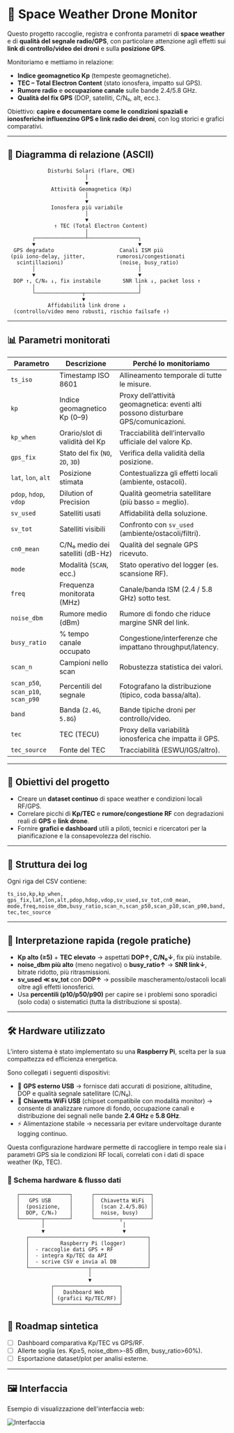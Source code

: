# 📡 Space Weather Drone Monitor

Questo progetto raccoglie, registra e confronta parametri di **space weather** e di **qualità del segnale radio/GPS**, con particolare attenzione agli effetti sui **link di controllo/video dei droni** e sulla **posizione GPS**.

Monitoriamo e mettiamo in relazione:
- **Indice geomagnetico Kp** (tempeste geomagnetiche).
- **TEC – Total Electron Content** (stato ionosfera, impatto sul GPS).
- **Rumore radio** e **occupazione canale** sulle bande 2.4/5.8 GHz.
- **Qualità del fix GPS** (DOP, satelliti, C/N₀, alt, ecc.).

Obiettivo: **capire e documentare come le condizioni spaziali e ionosferiche influenzino GPS e link radio dei droni**, con log storici e grafici comparativi.

---

## 🧭 Diagramma di relazione (ASCII)

```text
             Disturbi Solari (flare, CME)
                         │
                         ▼
              Attività Geomagnetica (Kp)
                         │
                         ▼
              Ionosfera più variabile
                         │
                         ▼
               ↑ TEC (Total Electron Content)
                         │
        ┌────────────────┴────────────────┐
        ▼                                 ▼
  GPS degradato                     Canali ISM più
 (più iono-delay, jitter,          rumorosi/congestionati
   scintillazioni)                  (noise, busy_ratio)
        │                                 │
        ▼                                 ▼
  DOP ↑, C/N₀ ↓, fix instabile       SNR link ↓, packet loss ↑
        │                                 │
        └───────────────┬─────────────────┘
                        ▼
             Affidabilità link drone ↓
  (controllo/video meno robusti, rischio failsafe ↑)
```

---

## 📊 Parametri monitorati

| Parametro | Descrizione | Perché lo monitoriamo |
|-----------|-------------|------------------------|
| `ts_iso` | Timestamp ISO 8601 | Allineamento temporale di tutte le misure. |
| `kp` | Indice geomagnetico Kp (0–9) | Proxy dell’attività geomagnetica: eventi alti possono disturbare GPS/comunicazioni. |
| `kp_when` | Orario/slot di validità del Kp | Tracciabilità dell’intervallo ufficiale del valore Kp. |
| `gps_fix` | Stato del fix (`NO`, `2D`, `3D`) | Verifica della validità della posizione. |
| `lat`, `lon`, `alt` | Posizione stimata | Contestualizza gli effetti locali (ambiente, ostacoli). |
| `pdop`, `hdop`, `vdop` | Dilution of Precision | Qualità geometria satellitare (più basso = meglio). |
| `sv_used` | Satelliti usati | Affidabilità della soluzione. |
| `sv_tot` | Satelliti visibili | Confronto con `sv_used` (ambiente/ostacoli/filtri). |
| `cn0_mean` | C/N₀ medio dei satelliti (dB-Hz) | Qualità del segnale GPS ricevuto. |
| `mode` | Modalità (`SCAN`, ecc.) | Stato operativo del logger (es. scansione RF). |
| `freq` | Frequenza monitorata (MHz) | Canale/banda ISM (2.4 / 5.8 GHz) sotto test. |
| `noise_dbm` | Rumore medio (dBm) | Rumore di fondo che riduce margine SNR del link. |
| `busy_ratio` | % tempo canale occupato | Congestione/interferenze che impattano throughput/latency. |
| `scan_n` | Campioni nello scan | Robustezza statistica dei valori. |
| `scan_p50`, `scan_p10`, `scan_p90` | Percentili del segnale | Fotografano la distribuzione (tipico, coda bassa/alta). |
| `band` | Banda (`2.4G`, `5.8G`) | Bande tipiche droni per controllo/video. |
| `tec` | TEC (TECU) | Proxy della variabilità ionosferica che impatta il GPS. |
| `tec_source` | Fonte del TEC | Tracciabilità (ESWU/IGS/altro). |

---

## 🚀 Obiettivi del progetto

- Creare un **dataset continuo** di space weather e condizioni locali RF/GPS.
- Correlare picchi di **Kp/TEC** e **rumore/congestione RF** con degradazioni reali di **GPS** e **link drone**.
- Fornire **grafici e dashboard** utili a piloti, tecnici e ricercatori per la pianificazione e la consapevolezza del rischio.

---

## 📂 Struttura dei log

Ogni riga del CSV contiene:

```
ts_iso,kp,kp_when,
gps_fix,lat,lon,alt,pdop,hdop,vdop,sv_used,sv_tot,cn0_mean,
mode,freq,noise_dbm,busy_ratio,scan_n,scan_p50,scan_p10,scan_p90,band,
tec,tec_source
```

---

## 🔎 Interpretazione rapida (regole pratiche)

- **Kp alto (≥5)** + **TEC elevato** → aspettati **DOP↑, C/N₀↓**, fix più instabile.
- **noise_dbm più alto** (meno negativo) o **busy_ratio↑** → **SNR link↓**, bitrate ridotto, più ritrasmissioni.
- **sv_used ≪ sv_tot** con **DOP↑** → possibile mascheramento/ostacoli locali oltre agli effetti ionosferici.
- Usa **percentili (p10/p50/p90)** per capire se i problemi sono sporadici (solo coda) o sistematici (tutta la distribuzione si sposta).

---


## 🛠️ Hardware utilizzato

L’intero sistema è stato implementato su una **Raspberry Pi**, scelta per la sua compattezza ed efficienza energetica.

Sono collegati i seguenti dispositivi:

- 📍 **GPS esterno USB** → fornisce dati accurati di posizione, altitudine, DOP e qualità segnale satellitare (C/N₀).
- 📶 **Chiavetta WiFi USB** (chipset compatibile con modalità monitor) → consente di analizzare rumore di fondo, occupazione canali e distribuzione dei segnali nelle bande **2.4 GHz** e **5.8 GHz**.
- ⚡ Alimentazione stabile → necessaria per evitare undervoltage durante logging continuo.

Questa configurazione hardware permette di raccogliere in tempo reale sia i parametri GPS sia le condizioni RF locali, correlati con i dati di space weather (Kp, TEC).


### 🔌 Schema hardware & flusso dati

```text
   ┌────────────────┐      ┌──────────────────┐
   │   GPS USB      │      │  Chiavetta WiFi  │
   │  (posizione,   │      │  (scan 2.4/5.8G) │
   │  DOP, C/N₀)    │      │  noise, busy)    │
   └───────┬────────┘      └────────┬─────────┘
           │                         │
           ▼                         ▼
      ┌──────────────────────────────────────┐
      │          Raspberry Pi (logger)       │
      │  - raccoglie dati GPS + RF           │
      │  - integra Kp/TEC da API             │
      │  - scrive CSV e invia al DB          │
      └───────────────────┬──────────────────┘
                          │
                          ▼
              ┌─────────────────────┐
              │   Dashboard Web     │
              │ (grafici Kp/TEC/RF) │
              └─────────────────────┘
```

## 🧱 Roadmap sintetica

- [ ] Dashboard comparativa Kp/TEC vs GPS/RF.
- [ ] Allerte soglia (es. Kp≥5, noise_dbm>-85 dBm, busy_ratio>60%).
- [ ] Esportazione dataset/plot per analisi esterne.

---
## 🖼️ Interfaccia

Esempio di visualizzazione dell'interfaccia web:

![Interfaccia](https://www.kwos.org/appoggio/droni/space_weather_qos/space_weather_QOS.png)
